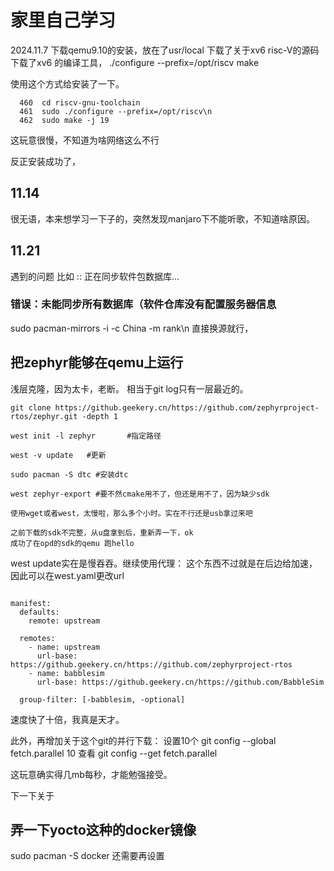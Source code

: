 # 家里自己学习
2024.11.7
下载qemu9.10的安装，放在了usr/local
下载了关于xv6 risc-V的源码
下载了xv6 的编译工具，
./configure --prefix=/opt/riscv
make

使用这个方式给安装了一下。
```
  460  cd riscv-gnu-toolchain
  461  sudo ./configure --prefix=/opt/riscv\n 
  462  sudo make -j 19

```
这玩意很慢，不知道为啥网络这么不行

反正安装成功了，

## 11.14
很无语，本来想学习一下子的，突然发现manjaro下不能听歌，不知道啥原因。

## 11.21

遇到的问题
比如
:: 正在同步软件包数据库...
### 错误：未能同步所有数据库（软件仓库没有配置服务器信息
 sudo  pacman-mirrors -i -c China -m rank\n
直接换源就行，

## 把zephyr能够在qemu上运行

浅层克隆，因为太卡，老断。  相当于git log只有一层最近的。

```
git clone https://github.geekery.cn/https://github.com/zephyrproject-rtos/zephyr.git -depth 1

west init -l zephyr       #指定路径

west -v update   #更新

sudo pacman -S dtc #安装dtc

west zephyr-export #要不然cmake用不了，但还是用不了，因为缺少sdk

使用wget或者west，太慢啦，那么多个小时。实在不行还是usb拿过来吧

之前下载的sdk不完整，从u盘拿到后，重新弄一下，ok
成功了在opd的sdk的qemu 跑hello

```

west update实在是慢吞吞。继续使用代理：
这个东西不过就是在后边给加速，因此可以在west.yaml更改url  

```

manifest:
  defaults:
    remote: upstream

  remotes:
    - name: upstream
      url-base: https://github.geekery.cn/https://github.com/zephyrproject-rtos
    - name: babblesim
      url-base: https://github.geekery.cn/https://github.com/BabbleSim

  group-filter: [-babblesim, -optional]

```

速度快了十倍，我真是天才。

此外，再增加关于这个git的并行下载：
设置10个
git config --global fetch.parallel 10
查看
git config --get fetch.parallel

这玩意确实得几mb每秒，才能勉强接受。

下一下关于

## 弄一下yocto这种的docker镜像


 sudo pacman -S docker
 还需要再设置